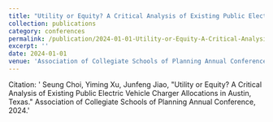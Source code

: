 ```yaml
---
title: "Utility or Equity? A Critical Analysis of Existing Public Electric Vehicle Charger Allocations in Austin, Texas"
collection: publications
category: conferences
permalink: /publication/2024-01-01-Utility-or-Equity-A-Critical-Analysis-of-Existing-Public-Electric-Vehicle-Charger-Allocations-in-Austin-Texas
excerpt: ''
date: 2024-01-01
venue: 'Association of Collegiate Schools of Planning Annual Conference'
---
```

Citation: ' Seung Choi,  Yiming Xu,  Junfeng Jiao, &quot;Utility or Equity? A Critical Analysis of Existing Public Electric Vehicle Charger Allocations in Austin, Texas.&quot; Association of Collegiate Schools of Planning Annual Conference, 2024.'
